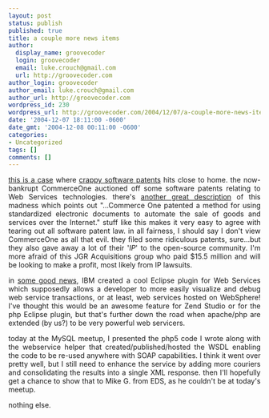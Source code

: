 ```yaml
---
layout: post
status: publish
published: true
title: a couple more news items
author:
  display_name: groovecoder
  login: groovecoder
  email: luke.crouch@gmail.com
  url: http://groovecoder.com
author_login: groovecoder
author_email: luke.crouch@gmail.com
author_url: http://groovecoder.com
wordpress_id: 230
wordpress_url: http://groovecoder.com/2004/12/07/a-couple-more-news-items/
date: '2004-12-07 18:11:00 -0600'
date_gmt: '2004-12-08 00:11:00 -0600'
categories:
- Uncategorized
tags: []
comments: []
---
```

<div style="text-align: justify;"><a href="http://news.com.com/Web+services+patents+fetch+15.5+million/2100-1038_3-5480341.html">this is a case</a> where <a href="http://www.nosoftwarepatents.com/en/m/intro/index.html">crappy software patents</a> hits close to home. the now-bankrupt CommerceOne auctioned off some software patents relating to Web Services technologies. there's <a href="http://www.webservicespipeline.com/54800125">another great description</a> of this madness which points out "...Commerce One patented a method for using standardized electronic documents to automate the sale of goods and services over the Internet." stuff like this makes it very easy to agree with tearing out all software patent law. in all fairness, I should say I don't view CommerceOne as all that evil. they filed some ridiculous patents, sure...but they also gave away a lot of their '<span style="font-style: italic;">IP</span>' to the open-source community. I'm more afraid of this JGR Acquisitions group who paid $15.5 million and will be looking to make a profit, most likely from IP lawsuits.</p>
<p>in <a href="http://www.internetweek.com/allStories/showArticle.jhtml?articleID=54800677">some good news</a>, IBM created a cool Eclipse plugin for Web Services which supposedly allows a developer to more easily visualize and debug web service transactions, or at least, web services hosted on WebSphere! I've thought this would be an awesome feature for Zend Studio or for the php Eclipse plugin, but that's further down the road when apache/php are extended (by us?) to be very powerful web servicers.</p>
<p>today at the MySQL meetup, I presented the php5 code I wrote along with the webservice helper that created/published/hosted the WSDL enabling the code to be re-used anywhere with SOAP capabilities. I think it went over pretty well, but I still need to enhance the service by adding more couriers and consolidating the results into a single XML response. then I'll hopefully get a chance to show that to Mike G. from EDS, as he couldn't be at today's meetup.</p>
<p>nothing else.<br />
</div>

